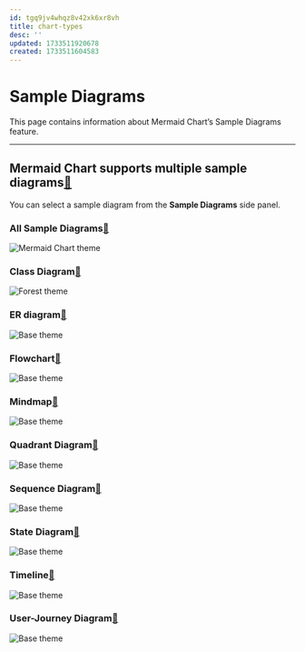 ```yaml
---
id: tgq9jv4whqz8v42xk6xr8vh
title: chart-types
desc: ''
updated: 1733511920678
created: 1733511604583
---
```


# Sample Diagrams

This page contains information about Mermaid Chart’s Sample Diagrams feature.

___

## Mermaid Chart supports multiple sample diagrams[🔗](https://docs.mermaidchart.com/guides/sample-diagrams#mermaid-chart-supports-multiple-sample-diagrams)

You can select a sample diagram from the **Sample Diagrams** side panel.

### All Sample Diagrams[🔗](https://docs.mermaidchart.com/guides/sample-diagrams#all-sample-diagrams)

![Mermaid Chart theme](https://docs.mermaidchart.com/sample-diagrams/all.png)

### Class Diagram[🔗](https://docs.mermaidchart.com/guides/sample-diagrams#class-diagram)

![Forest theme](https://docs.mermaidchart.com/sample-diagrams/class.png)

### ER diagram[🔗](https://docs.mermaidchart.com/guides/sample-diagrams#er-diagram)

![Base theme](https://docs.mermaidchart.com/sample-diagrams/er.png)

### Flowchart[🔗](https://docs.mermaidchart.com/guides/sample-diagrams#flowchart)

![Base theme](https://docs.mermaidchart.com/sample-diagrams/flowchart.png)

### Mindmap[🔗](https://docs.mermaidchart.com/guides/sample-diagrams#mindmap)

![Base theme](https://docs.mermaidchart.com/sample-diagrams/mindmap.png)

### Quadrant Diagram[🔗](https://docs.mermaidchart.com/guides/sample-diagrams#quadrant-diagram)

![Base theme](https://docs.mermaidchart.com/sample-diagrams/quadrant.png)

### Sequence Diagram[🔗](https://docs.mermaidchart.com/guides/sample-diagrams#sequence-diagram)

![Base theme](https://docs.mermaidchart.com/sample-diagrams/sequence.png)

### State Diagram[🔗](https://docs.mermaidchart.com/guides/sample-diagrams#state-diagram)

![Base theme](https://docs.mermaidchart.com/sample-diagrams/state.png)

### Timeline[🔗](https://docs.mermaidchart.com/guides/sample-diagrams#timeline)

![Base theme](https://docs.mermaidchart.com/sample-diagrams/timeline.png)

### User-Journey Diagram[🔗](https://docs.mermaidchart.com/guides/sample-diagrams#userjourney-diagram)

![Base theme](https://docs.mermaidchart.com/sample-diagrams/user-journey.png)
